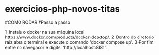 # exercicios-php-novos-titas 

#COMO RODAR
#Passo a passo

1-Instale o docker na sua máquina local https://www.docker.com/products/docker-desktop/.
2-Dentro do diretorio raiz abra o terminal e execute o comando 'docker compose up'.
3-Por fim entre no navegador e digite: 'http://localhost:8181'.
